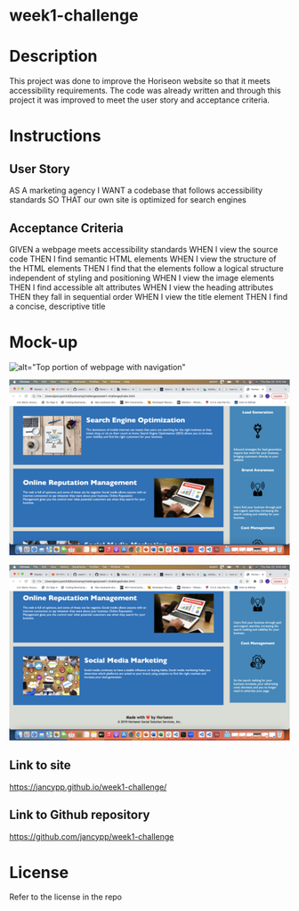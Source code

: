 # week1-challenge

# Description
This project was done to improve the Horiseon website so that it meets accessibility requirements. The code was already written and through this project it was improved to meet the user story and acceptance criteria.

# Instructions

## User Story
AS A marketing agency
I WANT a codebase that follows accessibility standards
SO THAT our own site is optimized for search engines

## Acceptance Criteria
GIVEN a webpage meets accessibility standards
WHEN I view the source code
THEN I find semantic HTML elements
WHEN I view the structure of the HTML elements
THEN I find that the elements follow a logical structure independent of styling and positioning
WHEN I view the image elements
THEN I find accessible alt attributes
WHEN I view the heading attributes
THEN they fall in sequential order
WHEN I view the title element
THEN I find a concise, descriptive title

# Mock-up
![alt="Top portion of webpage with navigation"](./assets/images/Screenshot%202022-12-22%20at%208.42.26%20AM.png)

![alt="Middle portion of the webpage"](./assets/images/Screenshot%202022-12-22%20at%208.42.59%20AM.png)

![alt="Bottom portion of the webpage with navigation"](./assets/images/Screenshot%202022-12-22%20at%208.43.12%20AM.png)

## Link to site
https://jancypp.github.io/week1-challenge/

## Link to Github repository
https://github.com/jancypp/week1-challenge

# License
Refer to the license in the repo